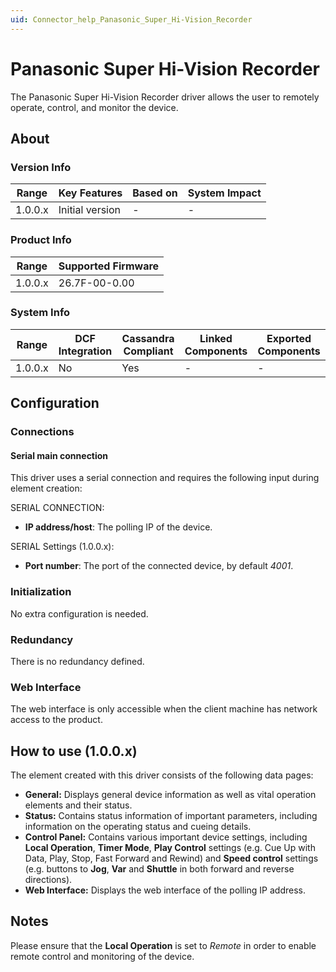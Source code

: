 ```yaml
---
uid: Connector_help_Panasonic_Super_Hi-Vision_Recorder
---
```


# Panasonic Super Hi-Vision Recorder

The Panasonic Super Hi-Vision Recorder driver allows the user to remotely operate, control, and monitor the device.

## About

### Version Info

| **Range** | **Key Features** | **Based on** | **System Impact** |
|-----------|------------------|--------------|-------------------|
| 1.0.0.x   | Initial version  | \-           | \-                |

### Product Info

| **Range** | **Supported Firmware** |
|-----------|------------------------|
| 1.0.0.x   | 26.7F-00-0.00          |

### System Info

| **Range** | **DCF Integration** | **Cassandra Compliant** | **Linked Components** | **Exported Components** |
|-----------|---------------------|-------------------------|-----------------------|-------------------------|
| 1.0.0.x   | No                  | Yes                     | \-                    | \-                      |

## Configuration

### Connections

#### Serial main connection

This driver uses a serial connection and requires the following input during element creation:

SERIAL CONNECTION:

- **IP address/host**: The polling IP of the device.

SERIAL Settings (1.0.0.x):

- **Port number**: The port of the connected device, by default *4001*.

### Initialization

No extra configuration is needed.

### Redundancy

There is no redundancy defined.

### Web Interface

The web interface is only accessible when the client machine has network access to the product.

## How to use (1.0.0.x)

The element created with this driver consists of the following data pages:

- **General:** Displays general device information as well as vital operation elements and their status.
- **Status:** Contains status information of important parameters, including information on the operating status and cueing details.
- **Control Panel:** Contains various important device settings, including **Local Operation**, **Timer Mode**, **Play Control** settings (e.g. Cue Up with Data, Play, Stop, Fast Forward and Rewind) and **Speed control** settings (e.g. buttons to **Jog**, **Var** and **Shuttle** in both forward and reverse directions).
- **Web Interface:** Displays the web interface of the polling IP address.

## Notes

Please ensure that the **Local Operation** is set to *Remote* in order to enable remote control and monitoring of the device.
